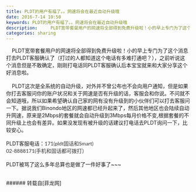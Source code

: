 ```yaml
---
title: PLDT的用户有福了。。网速将会在最近自动升级哦
date: 2016-7-14 10:50
keywords: PLDT的用户有福了。。网速将会在最近自动升级哦
description:     PLDT宽带套餐用户的网速将全部得到免费升级啦！小的早上专门为了这个消息打去PLDT客服确认了（打过的人都知道这个电话有多难打通吧？），之前听说这个消息但是不敢确定，刚刚打电话同PLDT客服确认后本宝宝就来和大家分享这个好消息啦。    PLDT这次是全系统的自动升级，对外并不曾公布也不会向用户通知，但是如果你打去客服问你的账户状况和关于网速是否有升级的话，客服会和你说。不问就不会知道哦，所以如果希望确认自己家的网有没有升级到的小伙伴们可以打去客服问一下。据说我们Binondo地区的网速都已经升起来了，然后其他地区也会陆续自动升网速，原来是2Mbps的套餐就会自动升级到3Mbps每月价格不变,根据套餐的不同升级上也会有差异。如果没发现有被升级的话建议打电话去PLDT询问一下，比较安心。PLDT客服电话：171(pldt固话和Smart)02-8888171(手机和固话都可拨打）PLDT被骂了这么多年总算也是做了一件好事了~~~ 
categories: sharing
---
```

<td class="t_f" id="postmessage_365690">

    PLDT宽带套餐用户的网速将全部得到免费升级啦！小的早上专门为了这个消息打去PLDT客服确认了（打过的人都知道这个电话有多难打通吧？），之前听说这个消息但是不敢确定，刚刚打电话同PLDT客服确认后本宝宝就来和大家分享这个好消息啦。<br/>
<br/>
    PLDT这次是全系统的自动升级，对外并不曾公布也不会向用户通知，但是如果你打去客服问你的账户状况和关于网速是否有升级的话，客服会和你说。不问就不会知道哦，所以如果希望确认自己家的网有没有升级到的小伙伴们可以打去客服问一下。据说我们Binondo地区的网速都已经升起来了，然后其他地区也会陆续自动升网速，原来是2Mbps的套餐就会自动升级到3Mbps每月价格不变,根据套餐的不同升级上也会有差异。如果没发现有被升级的话建议打电话去PLDT询问一下，比较安心。<br/>
<br/>
PLDT客服电话：<font color="#333333"><font face="Lato, sans-serif"><font style="font-size:14px">171(pldt固话和Smart)</font></font></font><br/>
<font face="Lato, sans-serif"><font color="#333333"><font style="font-size:14px">02-8888171(手机和固话都可拨打）<br/>
</font></font></font><font face="Lato, sans-serif"><font color="#333333"><font style="font-size:14px"><br/>
</font></font></font>PLDT被骂了这么多年总算也是做了一件好事了~~~<img alt="" border="0" onclick="" onmouseover="" smilieid="98" src="static/image/smiley/qiubilong/14.gif"/> <br/>
<br/>
</td>
###### 转载自[菲龙网]